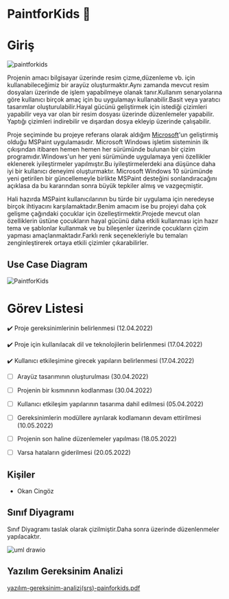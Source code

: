 # PaintforKids :art:
# Giriş
 ![paintforkids](https://user-images.githubusercontent.com/100669925/163709170-b0d7f8a4-3284-4d91-a4ed-26fbf2b63a34.png)
 
 Projenin amacı bilgisayar üzerinde resim çizme,düzenleme vb. için kullanabileceğimiz bir arayüz oluşturmaktır.Aynı zamanda mevcut resim dosyaları 
 üzerinde de işlem yapabilmeye olanak tanır.Kullanım senaryolarına göre kullanıcı birçok amaç için bu uygulamayı kullanabilir.Basit veya yaratıcı 
 tasarımlar oluşturulabilir.Hayal gücünü geliştirmek için istediği çizimleri yapabilir veya var olan bir resim dosyası üzerinde düzenlemeler yapabilir.
 Yaptığı çizimleri indirebilir ve dışardan dosya ekleyip üzerinde çalışabilir.
 
 Proje seçiminde bu projeye referans olarak aldığım [Microsoft](https://www.microsoft.com/tr-tr)'un geliştirmiş olduğu MSPaint uygulamasıdır.
 Microsoft Windows işletim sisteminin ilk çıkışından itibaren hemen hemen her sürümünde bulunan bir çizim programıdır.Windows'un her yeni sürümünde 
 uygulamaya yeni özellikler eklenerek iyileştirmeler yapılmıştır.Bu iyileştirmelerdeki ana düşünce daha iyi bir kullanıcı deneyimi oluşturmaktır.
 Microsoft Windows 10 sürümünde yeni getirilen bir güncellemeyle birlikte MSPaint desteğini sonlandıracağını açıklasa da bu kararından sonra büyük 
 tepkiler almış ve vazgeçmiştir.
 
 Hali hazırda MSPaint kullanıcılarının bu türde bir uygulama için neredeyse birçok ihtiyacını karşılamaktadır.Benim amacım ise bu projeyi daha çok gelişme 
 çağındaki çocuklar için özelleştirmektir.Projede mevcut olan özelliklerin üstüne çocukların hayal gücünü daha etkili kullanması için hazır tema ve 
 şablonlar kullanmak ve bu bileşenler üzerinde çocukların çizim yapması amaçlanmaktadır.Farklı renk seçenekleriyle bu temaları zenginleştirerek ortaya 
 etkili çizimler çıkarabilirler.
 
 ## Use Case Diagram 
![PaintforKids](https://user-images.githubusercontent.com/100669925/158017451-a7640798-c85d-4ac7-9b4f-46dd33482fb1.png)

# Görev Listesi  
  :heavy_check_mark: Proje gereksinimlerinin belirlenmesi (12.04.2022) 
  
  :heavy_check_mark: Proje için kullanılacak dil ve teknolojilerin belirlenmesi (17.04.2022) 
  
  :heavy_check_mark: Kullanıcı etkileşimine girecek yapıların belirlenmesi (17.04.2022) 
  
  - [ ] Arayüz tasarımının oluşturulması (30.04.2022)
 
  - [ ] Projenin bir kısmınının kodlanması (30.04.2022)
 
  - [ ] Kullanıcı etkileşim yapılarının tasarıma dahil edilmesi (05.04.2022) 

  - [ ] Gereksinimlerin modüllere ayrılarak kodlamanın devam ettirilmesi (10.05.2022)
  
  - [ ] Projenin son haline düzenlemeler yapılması (18.05.2022)

  - [ ] Varsa hataların giderilmesi (20.05.2022) 
## Kişiler 
  - Okan Cingöz
  
## Sınıf Diyagramı

Sınıf Diyagramı taslak olarak çizilmiştir.Daha sonra üzerinde düzenlenmeler yapılacaktır.

![uml drawio](https://user-images.githubusercontent.com/100669925/163711416-e8c71aa4-debc-4aa3-aa45-816476dfe062.png)

## Yazılım Gereksinim Analizi

[yazılım-gereksinim-analizi(srs)-painforkids.pdf](https://github.com/Iskenderun-Technical-University/proje-paintforkids/files/8580302/yazilim-gereksinim-analizi.srs.-painforkids.pdf)

